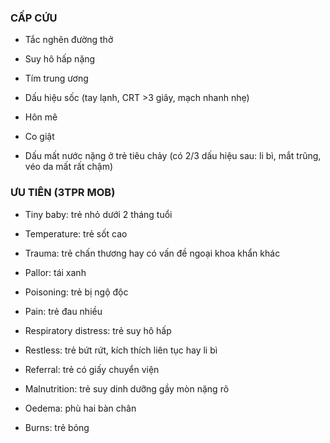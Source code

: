 ### CẤP CỨU  
+ Tắc nghẽn đường thở  
+ Suy hô hấp nặng  
+ Tím trung ương  
+ Dấu hiệu sốc (tay lạnh, CRT >3 giây, mạch nhanh nhẹ)  
+ Hôn mê  
+ Co giật  
+ Dấu mất nước nặng ở trẻ tiêu chảy (có 2/3 dấu hiệu sau: li bì, mắt trũng, véo da mất rất chậm)  
  
### ƯU TIÊN (3TPR MOB)  
- Tiny baby: trẻ nhỏ dưới 2 tháng tuổi  
+ Temperature: trẻ sốt cao  
+ Trauma: trẻ chấn thương hay có vấn đề ngoại khoa khẩn khác  
+ Pallor: tái xanh  
+ Poisoning: trẻ bị ngộ độc  
+ Pain: trẻ đau nhiều  
+ Respiratory distress: trẻ suy hô hấp  
+ Restless: trẻ bứt rứt, kích thích liên tục hay li bì  
+ Referral: trẻ có giấy chuyển viện  
+ Malnutrition: trẻ suy dinh dưỡng gầy mòn nặng rõ  
+ Oedema: phù hai bàn chân  
+ Burns: trẻ bỏng